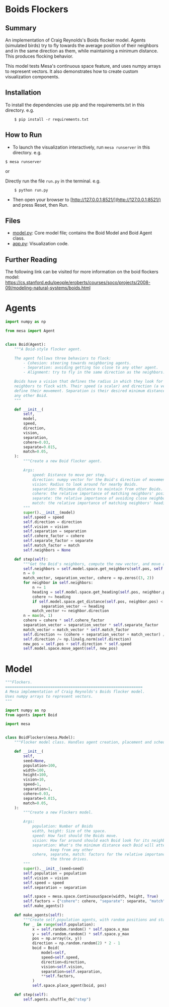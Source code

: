 
# Boids Flockers

## Summary

An implementation of Craig Reynolds's Boids flocker model. Agents (simulated birds) try to fly towards the average position of their neighbors and in the same direction as them, while maintaining a minimum distance. This produces flocking behavior.

This model tests Mesa's continuous space feature, and uses numpy arrays to represent vectors. It also demonstrates how to create custom visualization components.

## Installation

To install the dependencies use pip and the requirements.txt in this directory. e.g.

```
    $ pip install -r requirements.txt
```

## How to Run

* To launch the visualization interactively, run ``mesa runserver`` in this directory. e.g.

```
$ mesa runserver
```

or

Directly run the file ``run.py`` in the terminal. e.g.

```
    $ python run.py
```

* Then open your browser to [http://127.0.0.1:8521/](http://127.0.0.1:8521/) and press Reset, then Run.

## Files

* [model.py](model.py): Core model file; contains the Boid Model and Boid Agent class.
* [app.py](app.py): Visualization code.

## Further Reading

The following link can be visited for more information on the boid flockers model:
https://cs.stanford.edu/people/eroberts/courses/soco/projects/2008-09/modeling-natural-systems/boids.html


# Agents

```python
import numpy as np

from mesa import Agent


class Boid(Agent):
    """A Boid-style flocker agent.

    The agent follows three behaviors to flock:
        - Cohesion: steering towards neighboring agents.
        - Separation: avoiding getting too close to any other agent.
        - Alignment: try to fly in the same direction as the neighbors.

    Boids have a vision that defines the radius in which they look for their
    neighbors to flock with. Their speed (a scalar) and direction (a vector)
    define their movement. Separation is their desired minimum distance from
    any other Boid.
    """

    def __init__(
        self,
        model,
        speed,
        direction,
        vision,
        separation,
        cohere=0.03,
        separate=0.015,
        match=0.05,
    ):
        """Create a new Boid flocker agent.

        Args:
            speed: Distance to move per step.
            direction: numpy vector for the Boid's direction of movement.
            vision: Radius to look around for nearby Boids.
            separation: Minimum distance to maintain from other Boids.
            cohere: the relative importance of matching neighbors' positions
            separate: the relative importance of avoiding close neighbors
            match: the relative importance of matching neighbors' headings
        """
        super().__init__(model)
        self.speed = speed
        self.direction = direction
        self.vision = vision
        self.separation = separation
        self.cohere_factor = cohere
        self.separate_factor = separate
        self.match_factor = match
        self.neighbors = None

    def step(self):
        """Get the Boid's neighbors, compute the new vector, and move accordingly."""
        self.neighbors = self.model.space.get_neighbors(self.pos, self.vision, False)
        n = 0
        match_vector, separation_vector, cohere = np.zeros((3, 2))
        for neighbor in self.neighbors:
            n += 1
            heading = self.model.space.get_heading(self.pos, neighbor.pos)
            cohere += heading
            if self.model.space.get_distance(self.pos, neighbor.pos) < self.separation:
                separation_vector -= heading
            match_vector += neighbor.direction
        n = max(n, 1)
        cohere = cohere * self.cohere_factor
        separation_vector = separation_vector * self.separate_factor
        match_vector = match_vector * self.match_factor
        self.direction += (cohere + separation_vector + match_vector) / n
        self.direction /= np.linalg.norm(self.direction)
        new_pos = self.pos + self.direction * self.speed
        self.model.space.move_agent(self, new_pos)

```


# Model

```python
"""Flockers.
=============================================================
A Mesa implementation of Craig Reynolds's Boids flocker model.
Uses numpy arrays to represent vectors.
"""

import numpy as np
from agents import Boid

import mesa


class BoidFlockers(mesa.Model):
    """Flocker model class. Handles agent creation, placement and scheduling."""

    def __init__(
        self,
        seed=None,
        population=100,
        width=100,
        height=100,
        vision=10,
        speed=1,
        separation=1,
        cohere=0.03,
        separate=0.015,
        match=0.05,
    ):
        """Create a new Flockers model.

        Args:
            population: Number of Boids
            width, height: Size of the space.
            speed: How fast should the Boids move.
            vision: How far around should each Boid look for its neighbors
            separation: What's the minimum distance each Boid will attempt to
                    keep from any other
            cohere, separate, match: factors for the relative importance of
                    the three drives.
        """
        super().__init__(seed=seed)
        self.population = population
        self.vision = vision
        self.speed = speed
        self.separation = separation

        self.space = mesa.space.ContinuousSpace(width, height, True)
        self.factors = {"cohere": cohere, "separate": separate, "match": match}
        self.make_agents()

    def make_agents(self):
        """Create self.population agents, with random positions and starting headings."""
        for _ in range(self.population):
            x = self.random.random() * self.space.x_max
            y = self.random.random() * self.space.y_max
            pos = np.array((x, y))
            direction = np.random.random(2) * 2 - 1
            boid = Boid(
                model=self,
                speed=self.speed,
                direction=direction,
                vision=self.vision,
                separation=self.separation,
                **self.factors,
            )
            self.space.place_agent(boid, pos)

    def step(self):
        self.agents.shuffle_do("step")

```
